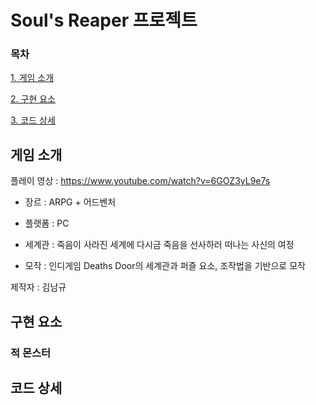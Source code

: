 # Soul's Reaper 프로젝트
### 목차

[1. 게임 소개](#게임-소개)


[2. 구현 요소](#구현-요소)


[3. 코드 상세](#코드-상세)

## 게임 소개

플레이 영상 : <https://www.youtube.com/watch?v=6GOZ3yL9e7s>

- 장르 : ARPG + 어드벤처

- 플랫폼 : PC
 
- 세계관 : 죽음이 사라진 세계에 다시금 죽음을 선사하러 떠나는 사신의 여정
 
- 모작 : 인디게임 Deaths Door의 세계관과 퍼즐 요소, 조작법을 기반으로 모작

제작자 : 김남규

## 구현 요소

### 적 몬스터

## 코드 상세
